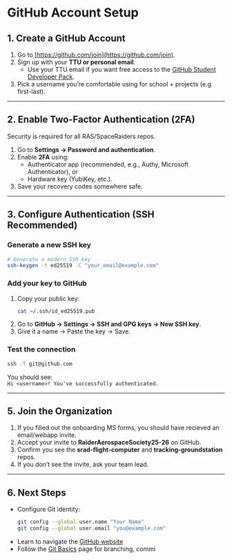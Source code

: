 # GitHub Account Setup

## 1. Create a GitHub Account

1. Go to [https://github.com/join](https://github.com/join).
2. Sign up with your **TTU or personal email**.
    - Use your TTU email if you want free access to the [GitHub Student Developer Pack](https://education.github.com/pack).
3. Pick a username you’re comfortable using for school + projects (e.g first-last).

---

## 2. Enable Two-Factor Authentication (2FA)

Security is required for all RAS/SpaceRaiders repos.

1. Go to **Settings → Password and authentication**.
2. Enable **2FA** using:
    - Authenticator app (recommended, e.g., Authy, Microsoft Authenticator), or
    - Hardware key (YubiKey, etc.).
3. Save your recovery codes somewhere safe.

---

## 3. Configure Authentication (SSH Recommended)

### Generate a new SSH key

```bash
# Generate a modern SSH key
ssh-keygen -t ed25519 -C "your_email@example.com"
```

### Add your key to GitHub

1. Copy your public key:
    ```bash
    cat ~/.ssh/id_ed25519.pub
    ```
2. Go to **GitHub → Settings → SSH and GPG keys → New SSH key**.
3. Give it a name → Paste the key → Save.

### Test the connection

```bash
ssh -T git@github.com
```

You should see:  
`Hi <username>! You've successfully authenticated.`

---

## 5. Join the Organization

1. If you filled out the onboarding MS forms, you should have recieved an email/webapp invite.
2. Accept your invite to **RaiderAerospaceSociety25-26** on GitHub.
3. Confirm you see the **srad-flight-computer** and **tracking-groundstation** repos.
4. If you don’t see the invite, ask your team lead.

---

## 6. Next Steps

-   Configure Git identity:
    ```bash
    git config --global user.name "Your Name"
    git config --global user.email "you@example.com"
    ```
-   Learn to navigate the [GitHub website](github.md)
-   Follow the [Git Basics](../git.md) page for branching, commi
